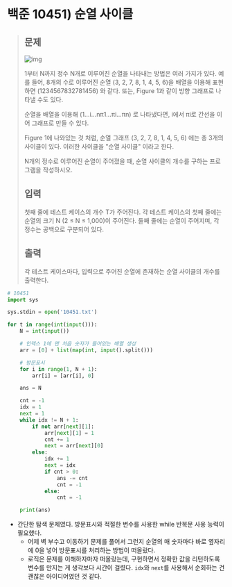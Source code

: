 # 백준 10451) 순열 사이클

> ## 문제
>
> ![img](https://www.acmicpc.net/upload/images2/permut.png)
>
> 1부터 N까지 정수 N개로 이루어진 순열을 나타내는 방법은 여러 가지가 있다. 예를 들어, 8개의 수로 이루어진 순열 (3, 2, 7, 8, 1, 4, 5, 6)을 배열을 이용해 표현하면 (1234567832781456) 와 같다. 또는, Figure 1과 같이 방향 그래프로 나타낼 수도 있다.
>
> 순열을 배열을 이용해 (1…i…nπ1…πi…πn) 로 나타냈다면, i에서 πi로 간선을 이어 그래프로 만들 수 있다.
>
> Figure 1에 나와있는 것 처럼, 순열 그래프 (3, 2, 7, 8, 1, 4, 5, 6) 에는 총 3개의 사이클이 있다. 이러한 사이클을 "순열 사이클" 이라고 한다.
>
> N개의 정수로 이루어진 순열이 주어졌을 때, 순열 사이클의 개수를 구하는 프로그램을 작성하시오.
>
> ## 입력
>
> 첫째 줄에 테스트 케이스의 개수 T가 주어진다. 각 테스트 케이스의 첫째 줄에는 순열의 크기 N (2 ≤ N ≤ 1,000)이 주어진다. 둘째 줄에는 순열이 주어지며, 각 정수는 공백으로 구분되어 있다.
>
> ## 출력
>
> 각 테스트 케이스마다, 입력으로 주어진 순열에 존재하는 순열 사이클의 개수를 출력한다.



```python
# 10451
import sys

sys.stdin = open('10451.txt')

for t in range(int(input())):
    N = int(input())

    # 인덱스 1에 맨 처음 숫자가 들어있는 배열 생성
    arr = [0] + list(map(int, input().split()))

    # 방문표시
    for i in range(1, N + 1):
        arr[i] = [arr[i], 0]

    ans = N

    cnt = -1
    idx = 1
    next = 1
    while idx != N + 1:
        if not arr[next][1]:
            arr[next][1] = 1
            cnt += 1
            next = arr[next][0]
        else:
            idx += 1
            next = idx
            if cnt > 0:
                ans -= cnt
                cnt = -1
            else:
                cnt = -1

    print(ans)
```

- 간단한 탐색 문제였다. 방문표시와 적절한 변수를 사용한 while 반복문 사용 능력이 필요했다.
  - 어제 벽 부수고 이동하기 문제를 풀어서 그런지 순열의 매 숫자마다 바로 옆자리에 0을 넣어 방문표시를 처리하는 방법이 떠올랐다.
  - 로직은 문제를 이해하자마자 떠올랐는데, 구현하면서 정확한 값을 리턴하도록 변수를 만지는 게 생각보다 시간이 걸렸다. `idx`와 `next`를 사용해서 순회하는 건 괜찮은 아이디어였던  것 같다.

